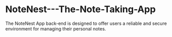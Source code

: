 # NoteNest---The-Note-Taking-App
The NoteNest App back-end is designed to offer users a reliable and secure environment for managing their personal notes.
